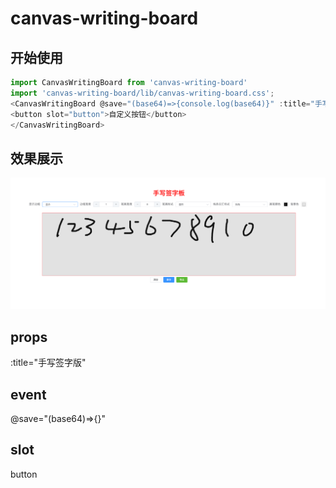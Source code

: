 # canvas-writing-board

## 开始使用

```javascript
import CanvasWritingBoard from 'canvas-writing-board'
import 'canvas-writing-board/lib/canvas-writing-board.css';
<CanvasWritingBoard @save="(base64)=>{console.log(base64)}" :title="手写签字版">
<button slot="button">自定义按钮</button>
</CanvasWritingBoard>
```

## 效果展示

![](./assets/demo.png)

## props

:title="手写签字版"

## event

@save="(base64)=>{}"

## slot
button